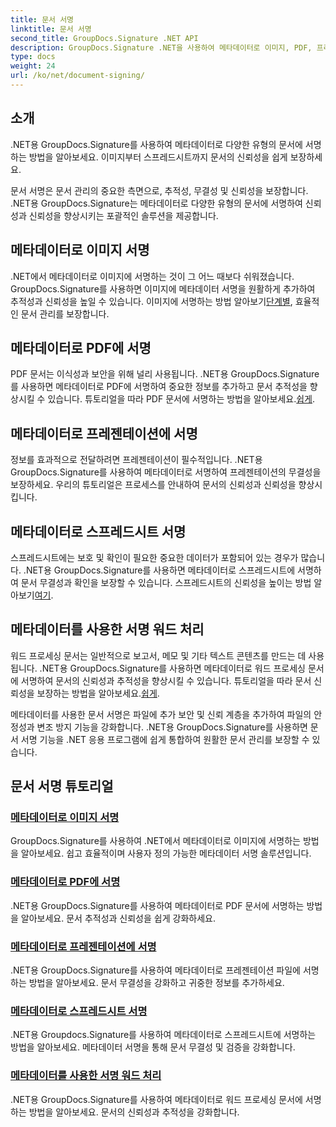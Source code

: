 ```yaml
---
title: 문서 서명
linktitle: 문서 서명
second_title: GroupDocs.Signature .NET API
description: GroupDocs.Signature .NET을 사용하여 메타데이터로 이미지, PDF, 프리젠테이션, 스프레드시트 및 Word 문서에 서명합니다. 문서의 신뢰성과 무결성을 강화합니다.
type: docs
weight: 24
url: /ko/net/document-signing/
---
```

## 소개

.NET용 GroupDocs.Signature를 사용하여 메타데이터로 다양한 유형의 문서에 서명하는 방법을 알아보세요. 이미지부터 스프레드시트까지 문서의 신뢰성을 쉽게 보장하세요.

문서 서명은 문서 관리의 중요한 측면으로, 추적성, 무결성 및 신뢰성을 보장합니다. .NET용 GroupDocs.Signature는 메타데이터로 다양한 유형의 문서에 서명하여 신뢰성과 신뢰성을 향상시키는 포괄적인 솔루션을 제공합니다.

## 메타데이터로 이미지 서명
.NET에서 메타데이터로 이미지에 서명하는 것이 그 어느 때보다 쉬워졌습니다. GroupDocs.Signature를 사용하면 이미지에 메타데이터 서명을 원활하게 추가하여 추적성과 신뢰성을 높일 수 있습니다. 이미지에 서명하는 방법 알아보기[단계별](./sign-image-with-metadata/), 효율적인 문서 관리를 보장합니다.

## 메타데이터로 PDF에 서명
 PDF 문서는 이식성과 보안을 위해 널리 사용됩니다. .NET용 GroupDocs.Signature를 사용하면 메타데이터로 PDF에 서명하여 중요한 정보를 추가하고 문서 추적성을 향상시킬 수 있습니다. 튜토리얼을 따라 PDF 문서에 서명하는 방법을 알아보세요.[쉽게](./sign-pdf-with-metadata/).

## 메타데이터로 프레젠테이션에 서명
정보를 효과적으로 전달하려면 프레젠테이션이 필수적입니다. .NET용 GroupDocs.Signature를 사용하여 메타데이터로 서명하여 프레젠테이션의 무결성을 보장하세요. 우리의 튜토리얼은 프로세스를 안내하여 문서의 신뢰성과 신뢰성을 향상시킵니다.

## 메타데이터로 스프레드시트 서명
스프레드시트에는 보호 및 확인이 필요한 중요한 데이터가 포함되어 있는 경우가 많습니다. .NET용 GroupDocs.Signature를 사용하면 메타데이터로 스프레드시트에 서명하여 문서 무결성과 확인을 보장할 수 있습니다. 스프레드시트의 신뢰성을 높이는 방법 알아보기[여기](./sign-spreadsheet-with-metadata/).

## 메타데이터를 사용한 서명 워드 처리
 워드 프로세싱 문서는 일반적으로 보고서, 메모 및 기타 텍스트 콘텐츠를 만드는 데 사용됩니다. .NET용 GroupDocs.Signature를 사용하면 메타데이터로 워드 프로세싱 문서에 서명하여 문서의 신뢰성과 추적성을 향상시킬 수 있습니다. 튜토리얼을 따라 문서 신뢰성을 보장하는 방법을 알아보세요.[쉽게](./sign-word-processing-with-metadata/).

메타데이터를 사용한 문서 서명은 파일에 추가 보안 및 신뢰 계층을 추가하여 파일의 안정성과 변조 방지 기능을 강화합니다. .NET용 GroupDocs.Signature를 사용하면 문서 서명 기능을 .NET 응용 프로그램에 쉽게 통합하여 원활한 문서 관리를 보장할 수 있습니다.

## 문서 서명 튜토리얼
### [메타데이터로 이미지 서명](./sign-image-with-metadata/)
GroupDocs.Signature를 사용하여 .NET에서 메타데이터로 이미지에 서명하는 방법을 알아보세요. 쉽고 효율적이며 사용자 정의 가능한 메타데이터 서명 솔루션입니다.
### [메타데이터로 PDF에 서명](./sign-pdf-with-metadata/)
.NET용 GroupDocs.Signature를 사용하여 메타데이터로 PDF 문서에 서명하는 방법을 알아보세요. 문서 추적성과 신뢰성을 쉽게 강화하세요.
### [메타데이터로 프레젠테이션에 서명](./sign-presentation-with-metadata/)
.NET용 GroupDocs.Signature를 사용하여 메타데이터로 프레젠테이션 파일에 서명하는 방법을 알아보세요. 문서 무결성을 강화하고 귀중한 정보를 추가하세요.
### [메타데이터로 스프레드시트 서명](./sign-spreadsheet-with-metadata/)
.NET용 Groupdocs.Signature를 사용하여 메타데이터로 스프레드시트에 서명하는 방법을 알아보세요. 메타데이터 서명을 통해 문서 무결성 및 검증을 강화합니다.
### [메타데이터를 사용한 서명 워드 처리](./sign-word-processing-with-metadata/)
.NET용 GroupDocs.Signature를 사용하여 메타데이터로 워드 프로세싱 문서에 서명하는 방법을 알아보세요. 문서의 신뢰성과 추적성을 강화합니다.